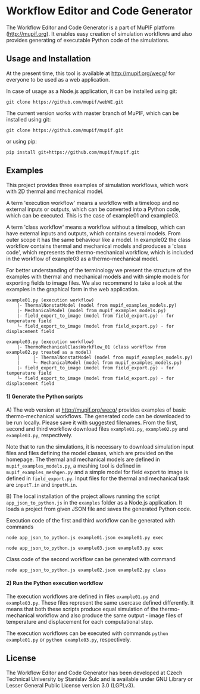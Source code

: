 # Workflow Editor and Code Generator

The Workflow Editor and Code Generator is a part of MuPIF platform (http://mupif.org). It enables easy creation of simulation workflows and also provides generating of executable Python code of the simulations.

## Usage and Installation

At the present time, this tool is available at http://mupif.org/wecg/ for everyone to be used as a web application.

In case of usage as a Node.js application, it can be installed using git:

`git clone https://github.com/mupif/webWE.git`

The current version works with master branch of MuPIF, which can be installed using git:

`git clone https://github.com/mupif/mupif.git`

or using pip:

`pip install git+https://github.com/mupif/mupif.git`

## Examples

This project provides three examples of simulation workflows, which work with 2D thermal and mechanical model.

A term 'execution workflow' means a workflow with a timeloop and no external inputs or outputs, which can be converted into a Python code, which can be executed. This is the case of example01 and example03.

A term 'class workflow' means a workflow without a timeloop, which can have external inputs and outputs, which contains several models. From outer scope it has the same behaviour like a model.
In example02 the class workflow contains thermal and mechanical models and produces a 'class code', which represents the thermo-mechanical workflow, which is included in the workflow of example03 as a thermo-mechanical model.

For better understanding of the terminology we present the structure of the examples with thermal and mechanical models and with simple models for exporting fields to image files. We also recommend to take a look at the examples in the graphical form in the web application.

````
example01.py (execution workflow)
    |- ThermalNonstatModel (model from mupif_examples_models.py)
    |- MechanicalModel (model from mupif_examples_models.py)
    |- field_export_to_image (model from field_export.py) - for temperature field
    └- field_export_to_image (model from field_export.py) - for displacement field

example03.py (execution workflow)
    |- ThermoMechanicalClassWorkflow_01 (class workflow from example02.py treated as a model)
    |     |- ThermalNonstatModel (model from mupif_examples_models.py)
    |     └- MechanicalModel (model from mupif_examples_models.py)
    |- field_export_to_image (model from field_export.py) - for temperature field
    └- field_export_to_image (model from field_export.py) - for displacement field
````

#### 1) Generate the Python scripts

A) The web version at http://mupif.org/wecg/ provides examples of basic thermo-mechanical workflows.
The generated code can be downloaded to be run locally. Please save it with suggested filenames.
From the first, second and third workflow download files `example01.py`, `example02.py` and `example03.py`, respectively.

Note that to run the simulations, it is necessary to download simulation input files and files defining the model classes, which are provided on the homepage.
The thermal and mechanical models are defined in `mupif_examples_models.py`, a meshing tool is defined in `mupif_examples_meshgen.py` and a simple model for field export to image is defined in `field_export.py`.
Input files for the thermal and mechanical task are `inputT.in` and `inputM.in`.

B) The local installation of the project allows running the script `app_json_to_python.js` in the `examples` folder as a Node.js application.
It loads a project from given JSON file and saves the generated Python code.

Execution code of the first and third workflow can be generated with commands

`node app_json_to_python.js example01.json example01.py exec`

`node app_json_to_python.js example03.json example03.py exec`

Class code of the second workflow can be generated with command

`node app_json_to_python.js example02.json example02.py class`


#### 2) Run the Python execution workflow

The execution workflows are defined in files `example01.py` and `example03.py`.
These files represent the same usercase defined differently.
It means that both these scripts produce equal simulation of the thermo-mechanical workflow and also produce the same output - image files of temperature and displacement for each computational step.

The execution workflows can be executed with commands `python example01.py` or `python example03.py`, respectively.


## License
The Workflow Editor and Code Generator has been developed at Czech Technical University by Stanislav Šulc and is available under GNU Library or Lesser General Public License version 3.0 (LGPLv3).
